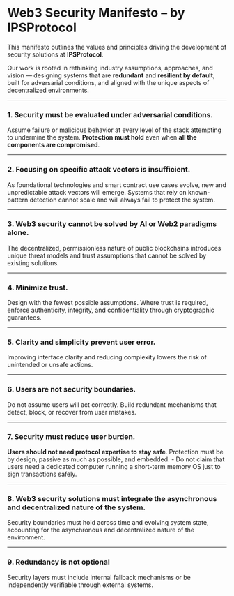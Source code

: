 # Web3 Security Manifesto – by IPSProtocol

This manifesto outlines the values and principles driving the development of security solutions at **IPSProtocol**.  

Our work is rooted in rethinking industry assumptions, approaches, and vision — designing systems that are **redundant** and **resilient by default**, built for adversarial conditions, and aligned with the unique aspects of decentralized environments.

---

### 1. Security must be evaluated under adversarial conditions.  
Assume failure or malicious behavior at every level of the stack attempting to undermine the system. **Protection must hold** even when **all the components are compromised**.

---

### 2. Focusing on specific attack vectors is insufficient.  
As foundational technologies and smart contract use cases evolve, new and unpredictable attack vectors will emerge. Systems that rely on known-pattern detection cannot scale and will always fail to protect the system.

---

### 3. Web3 security cannot be solved by AI or Web2 paradigms alone.  
The decentralized, permissionless nature of public blockchains introduces unique threat models and trust assumptions that cannot be solved by existing solutions. 

---

### 4. Minimize trust.  
Design with the fewest possible assumptions. Where trust is required, enforce authenticity, integrity, and confidentiality through cryptographic guarantees.

---

### 5. Clarity and simplicity prevent user error.  
Improving interface clarity and reducing complexity lowers the risk of unintended or unsafe actions.

---

### 6. Users are not security boundaries.  
Do not assume users will act correctly. Build redundant mechanisms that detect, block, or recover from user mistakes.

---

### 7. Security must reduce user burden.
**Users should not need protocol expertise to stay safe**. Protection must be by design, passive as much as possible, and embedded. - Do not claim that users need a dedicated computer running a short-term memory OS just to sign transactions safely.

---

### 8. Web3 security solutions must integrate the asynchronous and decentralized nature of the system.
Security boundaries must hold across time and evolving system state, accounting for the asynchronous and decentralized nature of the environment.

---

### 9. Redundancy is not optional
Security layers must include internal fallback mechanisms or be independently verifiable through external systems.